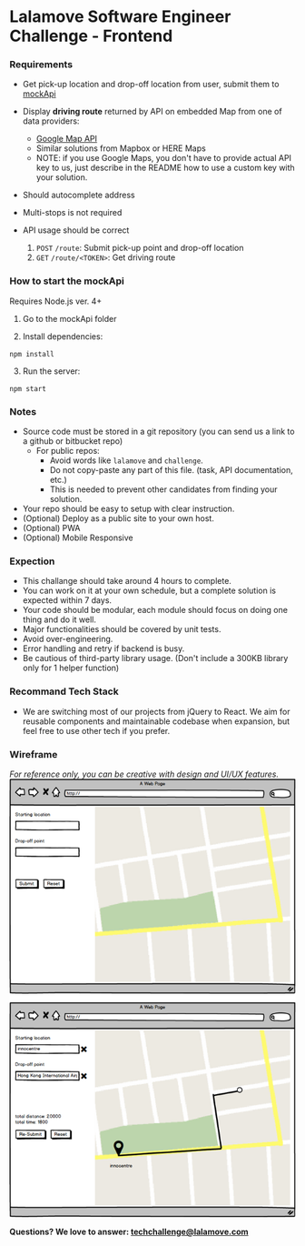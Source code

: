 # Lalamove Software Engineer Challenge - Frontend

### Requirements
- Get pick-up location and drop-off location from user, submit them to [mockApi](https://github.com/lalamove/challenge/tree/master/mockApi)
- Display **driving route** returned by API on embedded Map from one of data providers:
  - [Google Map API](https://developers.google.com/maps/)
  - Similar solutions from Mapbox or HERE Maps
  - NOTE: if you use Google Maps, you don't have to provide actual API key to us, just describe in the README how to use a custom key with your solution.
- Should autocomplete address
- Multi-stops is not required

- API usage should be correct
  1. `POST` `/route`: Submit pick-up point and drop-off location
  2. `GET` `/route/<TOKEN>`: Get driving route

### How to start the mockApi
Requires Node.js ver. 4+

1. Go to the mockApi folder

2. Install dependencies:
```
npm install
```

3. Run the server:
```
npm start
```

### Notes
- Source code must be stored in a git repository (you can send us a link to a github or bitbucket repo)
  - For public repos:
	  - Avoid words like `lalamove` and `challenge`.
	  - Do not copy-paste any part of this file. (task, API documentation, etc.)
	  - This is needed to prevent other candidates from finding your solution.
- Your repo should be easy to setup with clear instruction.
- (Optional) Deploy as a public site to your own host.
- (Optional) PWA
- (Optional) Mobile Responsive

### Expection
- This challange should take around 4 hours to complete.
- You can work on it at your own schedule, but a complete solution is expected within 7 days.
- Your code should be modular, each module should focus on doing one thing and do it well.
- Major functionalities should be covered by unit tests.
- Avoid over-engineering.
- Error handling and retry if backend is busy.
- Be cautious of third-party library usage. (Don't include a 300KB library only for 1 helper function)

### Recommand Tech Stack
- We are switching most of our projects from jQuery to React. We aim for reusable components and maintainable codebase when expansion, but feel free to use other tech if you prefer.

### Wireframe
*For reference only, you can be creative with design and UI/UX features.*
![Wireframe](assets/llm-frontend-engineer-wireframe.png)

**Questions? We love to answer: <techchallenge@lalamove.com>**
